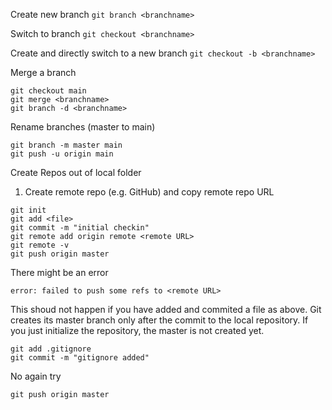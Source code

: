 
Create new branch
``git branch <branchname>`` 

Switch to branch
``git checkout <branchname>``

Create and directly switch to a new branch
``git checkout -b <branchname>`` 

Merge a branch
```
git checkout main
git merge <branchname>
git branch -d <branchname>
```

Rename branches (master to main)
```
git branch -m master main
git push -u origin main
```

Create Repos out of local folder

1. Create remote repo (e.g. GitHub) and copy remote repo URL

```
git init
git add <file>
git commit -m "initial checkin"
git remote add origin remote <remote URL>
git remote -v
git push origin master
```

There might be an error 

```error: failed to push some refs to <remote URL>```

This shoud not happen if you have added and commited a file as above. 
Git creates its master branch only after the commit to the local repository. 
If you just initialize the repository, the master is not created yet.

```
git add .gitignore 
git commit -m "gitignore added"
```

No again try 

```
git push origin master
```
```








